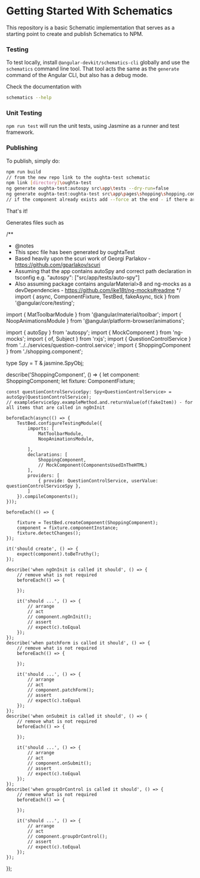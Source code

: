 # Getting Started With Schematics

This repository is a basic Schematic implementation that serves as a starting point to create and publish Schematics to NPM.

### Testing

To test locally, install `@angular-devkit/schematics-cli` globally and use the `schematics` command line tool. That tool acts the same as the `generate` command of the Angular CLI, but also has a debug mode.

Check the documentation with
```bash
schematics --help
```

### Unit Testing

`npm run test` will run the unit tests, using Jasmine as a runner and test framework.

### Publishing

To publish, simply do:

```bash
npm run build
// from the new repo link to the oughta-test schematic
npm link [directory]\oughta-test 
ng generate oughta-test:autospy src\app\tests --dry-run=false
ng generate oughta-test:oughta-test src\app\pages\shopping\shopping.component.ts --dry-run=false
// if the component already exists add --force at the end - if there are no meaningful tests in the .spec file
```

That's it!

Generates files such as

/**
 * @notes
 * This spec file has been generated by oughtaTest
 * Based heavily upon the scuri work of Georgi Parlakov - https://github.com/gparlakov/scuri
 * Assuming that the app contains autoSpy and correct path declaration in tsconfig e.g. "autospy": ["src/app/tests/auto-spy"]
 * Also assuming package contains angularMaterial>8 and ng-mocks as a devDependencies - https://github.com/ike18t/ng-mocks#readme
 */
import { async, ComponentFixture, TestBed, fakeAsync, tick } from '@angular/core/testing';


import { MatToolbarModule } from '@angular/material/toolbar';
import { NoopAnimationsModule } from '@angular/platform-browser/animations';

import { autoSpy } from 'autospy';
import { MockComponent } from 'ng-mocks';
import { of, Subject } from 'rxjs';
import { QuestionControlService } from '../../services/question-control.service';
import { ShoppingComponent } from './shopping.component';

type Spy<T> = T & jasmine.SpyObj<T>;

describe('ShoppingComponent', () => {
	let component: ShoppingComponent;
	let fixture: ComponentFixture<ShoppingComponent>;


	const questionControlServiceSpy: Spy<QuestionControlService> = autoSpy(QuestionControlService);
	// exampleServiceSpy.exampleMethod.and.returnValue(of(fakeItem)) - for all items that are called in ngOnInit

	beforeEach(async(() => {
		TestBed.configureTestingModule({
			imports: [
				MatToolbarModule,
				NoopAnimationsModule,

			],
			declarations: [
				ShoppingComponent,
				// MockComponent(ComponentsUsedInTheHTML)
			],
			providers: [
				{ provide: QuestionControlService, userValue: questionControlServiceSpy },
			]
		}).compileComponents();
	}));

	beforeEach(() => {

		fixture = TestBed.createComponent(ShoppingComponent);
		component = fixture.componentInstance;
		fixture.detectChanges();
	});

	it('should create', () => {
		expect(component).toBeTruthy();
	});

	describe('when ngOnInit is called it should', () => {
		// remove what is not required
		beforeEach(() => {

		});

		it('should ...', () => {
			// arrange
			// act
			// component.ngOnInit();
			// assert
			// expect(c).toEqual
		});
	});
	describe('when patchForm is called it should', () => {
		// remove what is not required
		beforeEach(() => {

		});

		it('should ...', () => {
			// arrange
			// act
			// component.patchForm();
			// assert
			// expect(c).toEqual
		});
	});
	describe('when onSubmit is called it should', () => {
		// remove what is not required
		beforeEach(() => {

		});

		it('should ...', () => {
			// arrange
			// act
			// component.onSubmit();
			// assert
			// expect(c).toEqual
		});
	});
	describe('when groupOrControl is called it should', () => {
		// remove what is not required
		beforeEach(() => {

		});

		it('should ...', () => {
			// arrange
			// act
			// component.groupOrControl();
			// assert
			// expect(c).toEqual
		});
	});


});

 
